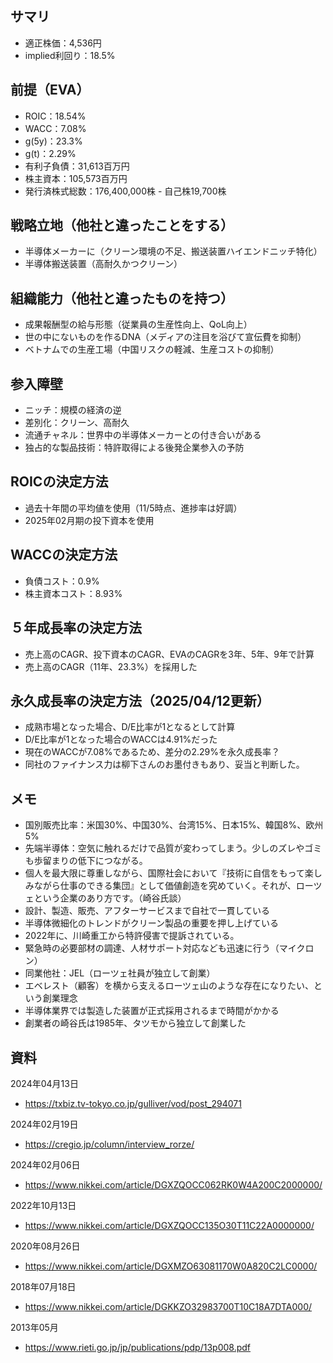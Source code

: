 ## サマリ
- 適正株価：4,536円
- implied利回り：18.5%

## 前提（EVA）
- ROIC：18.54%
- WACC：7.08%
- g(5y)：23.3%
- g(t)：2.29%
- 有利子負債：31,613百万円
- 株主資本：105,573百万円
- 発行済株式総数：176,400,000株 - 自己株19,700株

## 戦略立地（他社と違ったことをする）
- 半導体メーカーに（クリーン環境の不足、搬送装置ハイエンドニッチ特化）
- 半導体搬送装置（高耐久かつクリーン）

## 組織能力（他社と違ったものを持つ）
- 成果報酬型の給与形態（従業員の生産性向上、QoL向上）
- 世の中にないものを作るDNA（メディアの注目を浴びて宣伝費を抑制）
- ベトナムでの生産工場（中国リスクの軽減、生産コストの抑制）

## 参入障壁
- ニッチ：規模の経済の逆
- 差別化：クリーン、高耐久
- 流通チャネル：世界中の半導体メーカーとの付き合いがある
- 独占的な製品技術：特許取得による後発企業参入の予防

## ROICの決定方法
- 過去十年間の平均値を使用（11/5時点、進捗率は好調）
- 2025年02月期の投下資本を使用

## WACCの決定方法
- 負債コスト：0.9%
- 株主資本コスト：8.93%

## ５年成長率の決定方法
- 売上高のCAGR、投下資本のCAGR、EVAのCAGRを3年、5年、9年で計算
- 売上高のCAGR（11年、23.3%）を採用した

## 永久成長率の決定方法（2025/04/12更新）
- 成熟市場となった場合、D/E比率が1となるとして計算
- D/E比率が1となった場合のWACCは4.91%だった
- 現在のWACCが7.08%であるため、差分の2.29%を永久成長率？
- 同社のファイナンス力は柳下さんのお墨付きもあり、妥当と判断した。

## メモ
- 国別販売比率：米国30%、中国30%、台湾15%、日本15%、韓国8%、欧州5%
- 先端半導体：空気に触れるだけで品質が変わってしまう。少しのズレやゴミも歩留まりの低下につながる。
- 個人を最大限に尊重しながら、国際社会において『技術に自信をもって楽しみながら仕事のできる集団』として価値創造を究めていく。それが、ローツェという企業のあり方です。（崎谷氏談）
- 設計、製造、販売、アフターサービスまで自社で一貫している
- 半導体微細化のトレンドがクリーン製品の重要を押し上げている
- 2022年に、川崎重工から特許侵害で提訴されている。
- 緊急時の必要部材の調達、人材サポート対応なども迅速に行う（マイクロン）
- 同業他社：JEL（ローツェ社員が独立して創業）
- エベレスト（顧客）を横から支えるローツェ山のような存在になりたい、という創業理念
- 半導体業界では製造した装置が正式採用されるまで時間がかかる
- 創業者の崎谷氏は1985年、タツモから独立して創業した

## 資料

2024年04月13日
- https://txbiz.tv-tokyo.co.jp/gulliver/vod/post_294071

2024年02月19日
- https://cregio.jp/column/interview_rorze/

2024年02月06日
- https://www.nikkei.com/article/DGXZQOCC062RK0W4A200C2000000/

2022年10月13日
- https://www.nikkei.com/article/DGXZQOCC135O30T11C22A0000000/

2020年08月26日
- https://www.nikkei.com/article/DGXMZO63081170W0A820C2LC0000/

2018年07月18日
- https://www.nikkei.com/article/DGKKZO32983700T10C18A7DTA000/

2013年05月
- https://www.rieti.go.jp/jp/publications/pdp/13p008.pdf